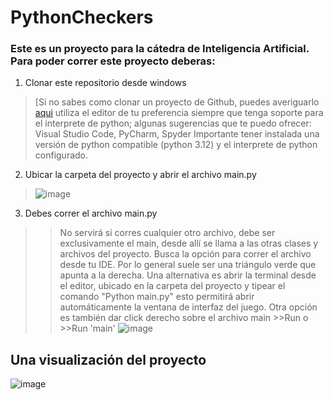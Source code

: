 ﻿# PythonCheckers

 ### Este es un proyecto para la cátedra de Inteligencia Artificial. Para poder correr este proyecto deberas:

1. Clonar este repositorio desde windows
>  [Si no sabes como clonar un proyecto de Github, puedes averiguarlo [aqui](https://www.youtube.com/watch?v=S2LajHX302w) utiliza el editor de tu preferencia siempre que tenga soporte para el interprete de python; algunas sugerencias que te puedo ofrecer: Visual Studio Code, PyCharm, Spyder
> Importante tener instalada una versión de python compatible (python 3.12) y el interprete de python configurado.
2. Ubicar la carpeta del proyecto y abrir el archivo main.py
> ![image](https://github.com/user-attachments/assets/c67811ee-e530-481c-b8a8-8bd7c13bce7c) 
3. Debes correr el archivo main.py
> >No servirá si corres cualquier otro archivo, debe ser exclusivamente el main, desde allí se llama a las otras clases y archivos del proyecto.
> Busca la opción para correr el archivo desde tu IDE. Por lo general suele ser una triángulo verde que apunta a la derecha.
> Una alternativa es abrir la terminal desde el editor, ubicado en la carpeta del proyecto y tipear el comando "Python main.py" esto permitirá abrir automáticamente la ventana de interfaz del juego.
> Otra opción es también dar click derecho sobre el archivo main >>Run o >>Run 'main'
> ![image](https://github.com/user-attachments/assets/2d7581e7-3c64-4359-a90c-3ec8846f6b01)

 ## Una visualización del proyecto

 ![image](https://github.com/user-attachments/assets/d1ab78ab-c54c-41d0-8f3f-9c9108b96eac)

 

 
